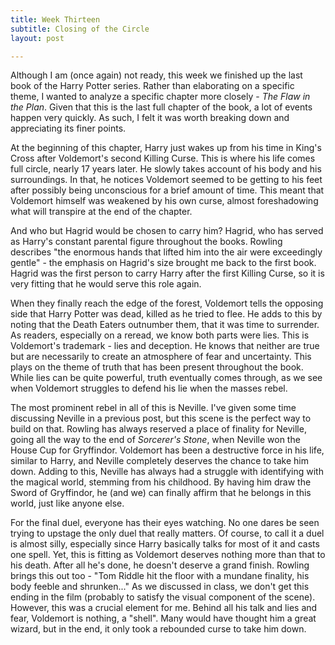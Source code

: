 ```yaml
---
title: Week Thirteen
subtitle: Closing of the Circle
layout: post

---
```


Although I am (once again) not ready, this week we finished up the last book of the Harry Potter series. Rather than elaborating on a specific theme, I wanted to analyze a specific chapter more closely - *The Flaw in the Plan*. Given that this is the last full chapter of the book, a lot of events happen very quickly. As such, I felt it was worth breaking down and appreciating its finer points.

At the beginning of this chapter, Harry just wakes up from his time in King's Cross after Voldemort's second Killing Curse. This is where his life comes full circle, nearly 17 years later. He slowly takes account of his body and his surroundings. In that, he notices Voldemort seemed to be getting to his feet after possibly being unconscious for a brief amount of time. This meant that Voldemort himself was weakened by his own curse, almost foreshadowing what will transpire at the end of the chapter. 

And who but Hagrid would be chosen to carry him? Hagrid, who has served as Harry's constant parental figure throughout the books. Rowling describes "the enormous hands that lifted him into the air were exceedingly gentle" - the emphasis on Hagrid's size brought me back to the first book. Hagrid was the first person to carry Harry after the first Killing Curse, so it is very fitting that he would serve this role again. 

When they finally reach the edge of the forest, Voldemort tells the opposing side that Harry Potter was dead, killed as he tried to flee. He adds to this by noting that the Death Eaters outnumber them, that it was time to surrender. As readers, especially on a reread, we know both parts were lies. This is Voldemort's trademark - lies and deception. He knows that neither are true but are necessarily to create an atmosphere of fear and uncertainty. This plays on the theme of truth that has been present throughout the book. While lies can be quite powerful, truth eventually comes through, as we see when Voldemort struggles to defend his lie when the masses rebel. 

The most prominent rebel in all of this is Neville. I've given some time discussing Neville in a previous post, but this scene is the perfect way to build on that. Rowling has always reserved a place of finality for Neville, going all the way to the end of *Sorcerer's Stone*, when Neville won the House Cup for Gryffindor. Voldemort has been a destructive force in his life, similar to Harry, and Neville completely deserves the chance to take him down. Adding to this, Neville has always had a struggle with identifying with the magical world, stemming from his childhood. By having him draw the Sword of Gryffindor, he (and we) can finally affirm that he belongs in this world, just like anyone else.

For the final duel, everyone has their eyes watching. No one dares be seen trying to upstage the only duel that really matters. Of course, to call it a duel is almost silly, especially since Harry basically talks for most of it and casts one spell. Yet, this is fitting as Voldemort deserves nothing more than that to his death. After all he's done, he doesn't deserve a grand finish. Rowling brings this out too - "Tom Riddle hit the floor with a mundane finality, his body feeble and shrunken..." As we discussed in class, we don't get this ending in the film (probably to satisfy the visual component of the scene). However, this was a crucial element for me. Behind all his talk and lies and fear, Voldemort is nothing, a "shell". Many would have thought him a great wizard, but in the end, it only took a rebounded curse to take him down. 










